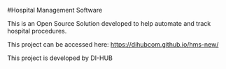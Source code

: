 #Hospital Management Software

This is an Open Source Solution developed to help automate and track hospital procedures.

This project can be accessed here: https://dihubcom.github.io/hms-new/

This project is developed by DI-HUB
